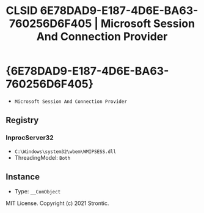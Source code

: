 ﻿---
title: "CLSID 6E78DAD9-E187-4D6E-BA63-760256D6F405 | Microsoft Session And Connection Provider"
excerpt: What is COM-Object CLSID 6E78DAD9-E187-4D6E-BA63-760256D6F405?
---

# {6E78DAD9-E187-4D6E-BA63-760256D6F405}

* `Microsoft Session And Connection Provider`

## Registry


### InprocServer32

* `C:\Windows\system32\wbem\WMIPSESS.dll`
* ThreadingModel: `Both`

## Instance

* Type: `__ComObject`

MIT License. Copyright (c) 2021 Strontic.


